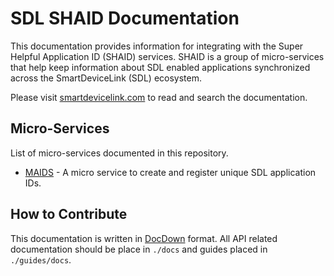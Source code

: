 # SDL SHAID Documentation
This documentation provides information for integrating with the Super Helpful Application ID (SHAID) services. SHAID is a group of micro-services that help keep information about SDL enabled applications synchronized across the SmartDeviceLink (SDL) ecosystem.


Please visit [smartdevicelink.com](https://smartdevicelink.com/en/docs/shaid/master/overview/) to read and search the documentation.

## Micro-Services
List of micro-services documented in this repository.
  * [MAIDS](https://smartdevicelink.com/en/docs/shaid/master/maids/overview/) - A micro service to create and register unique SDL application IDs.  

## How to Contribute
This documentation is written in [DocDown](docdown.smartdevicelink.com) format.  All API related documentation should be place in ```./docs``` and guides placed in ```./guides/docs```.
